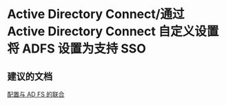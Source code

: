 <properties
    pageTitle="Active Directory Connect/通过 Active Directory Connect 自定义设置将 ADFS 设置为支持 SSO"
    description="Active Directory Connect/通过 Active Directory Connect 自定义设置将 ADFS 设置为支持 SSO"
    service="microsoft.activedirectory"
    resource="activedirectory"
    authors="aashu"
    displayOrder=""
    selfHelpType="generic"
    supportTopicIds="32404463"
    resourceTags=""
    productPesIds="14785"
    cloudEnvironments="public"
/>


# Active Directory Connect/通过 Active Directory Connect 自定义设置将 ADFS 设置为支持 SSO


## **建议的文档**
[配置与 AD FS 的联合](https://azure.microsoft.com/documentation/articles/active-directory-aadconnect-get-started-custom/#configuring-federation-with-ad-fs)



<!--HONumber=Jul16_HO4-->


